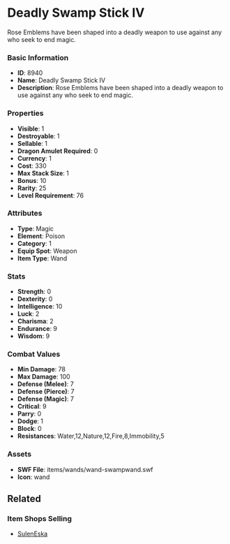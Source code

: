 # Deadly Swamp Stick IV

Rose Emblems have been shaped into a deadly weapon to use against any who seek to end magic.

### Basic Information

- **ID**: 8940
- **Name**: Deadly Swamp Stick IV
- **Description**: Rose Emblems have been shaped into a deadly weapon to use against any who seek to end magic.

### Properties

- **Visible**: 1
- **Destroyable**: 1
- **Sellable**: 1
- **Dragon Amulet Required**: 0
- **Currency**: 1
- **Cost**: 330
- **Max Stack Size**: 1
- **Bonus**: 10
- **Rarity**: 25
- **Level Requirement**: 76

### Attributes

- **Type**: Magic
- **Element**: Poison
- **Category**: 1
- **Equip Spot**: Weapon
- **Item Type**: Wand

### Stats

- **Strength**: 0
- **Dexterity**: 0
- **Intelligence**: 10
- **Luck**: 2
- **Charisma**: 2
- **Endurance**: 9
- **Wisdom**: 9

### Combat Values

- **Min Damage**: 78
- **Max Damage**: 100
- **Defense (Melee)**: 7
- **Defense (Pierce)**: 7
- **Defense (Magic)**: 7
- **Critical**: 9
- **Parry**: 0
- **Dodge**: 1
- **Block**: 0
- **Resistances**: Water,12,Nature,12,Fire,8,Immobility,5

### Assets

- **SWF File**: items/wands/wand-swampwand.swf
- **Icon**: wand

## Related

### Item Shops Selling

- [SulenEska](../item-shops/314-suleneska.md)

